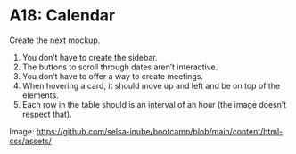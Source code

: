 # A18: Calendar

Create the next mockup.

1. You don’t have to create the sidebar.
2. The buttons to scroll through dates aren’t interactive.
3. You don’t have to offer a way to create meetings.
4. When hovering a card, it should move up and left and be on top of the elements.
5. Each row in the table should is an interval of an hour (the image doesn’t respect that).

Image: https://github.com/selsa-inube/bootcamp/blob/main/content/html-css/assets/
